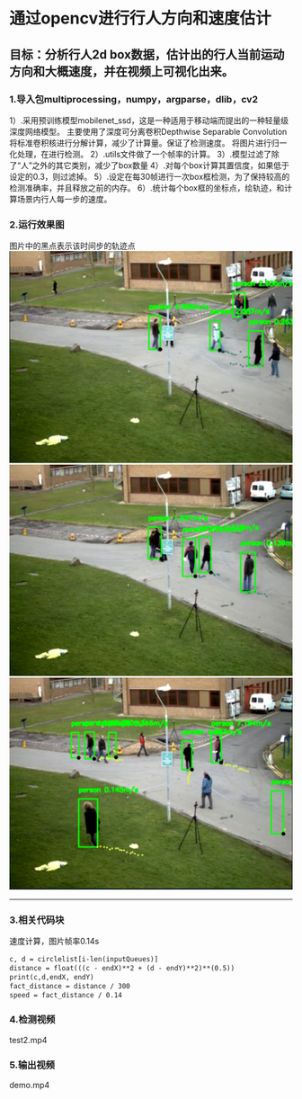 # **通过opencv进行行人方向和速度估计**
## 目标：分析行人2d box数据，估计出的行人当前运动方向和大概速度，并在视频上可视化出来。
### 1.导入包multiprocessing，numpy，argparse，dlib，cv2
1）.采用预训练模型mobilenet_ssd，这是一种适用于移动端而提出的一种轻量级深度网络模型。
主要使用了深度可分离卷积Depthwise Separable Convolution将标准卷积核进行分解计算，减少了计算量。保证了检测速度。
将图片进行归一化处理，在进行检测。
2）.utils文件做了一个帧率的计算。
3）.模型过滤了除了“人”之外的其它类别，减少了box数量
4）.对每个box计算其置信度，如果低于设定的0.3，则过滤掉。
5）.设定在每30帧进行一次box框检测，为了保持较高的检测准确率，并且释放之前的内存。
6）.统计每个box框的坐标点，绘轨迹，和计算场景内行人每一步的速度。
### 2.运行效果图
图片中的黑点表示该时间步的轨迹点
![图1](./test1.jpg)
![图1](./test2.jpg)
![图1](./test3.jpg)
***
### 3.相关代码块
速度计算，图片帧率0.14s
```      
c, d = circlelist[i-len(inputQueues)]
distance = float(((c - endX)**2 + (d - endY)**2)**(0.5))
print(c,d,endX, endY)
fact_distance = distance / 300
speed = fact_distance / 0.14
```
### 4.检测视频
test2.mp4

### 5.输出视频
demo.mp4